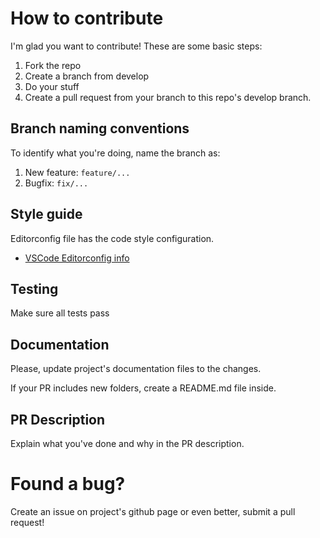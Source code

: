 # How to contribute

I'm glad you want to contribute! These are some basic steps:

1. Fork the repo
2. Create a branch from develop
3. Do your stuff
4. Create a pull request from your branch to this repo's develop branch.

## Branch naming conventions

To identify what you're doing, name the branch as:

1. New feature: `feature/...`
2. Bugfix: `fix/...`

## Style guide

Editorconfig file has the code style configuration. 

- [VSCode Editorconfig info](https://marketplace.visualstudio.com/items?itemName=EditorConfig.EditorConfig)

## Testing

Make sure all tests pass

## Documentation

Please, update project's documentation files to the changes.

If your PR includes new folders, create a README.md file inside.

## PR Description

Explain what you've done and why in the PR description.

# Found a bug?

Create an issue on project's github page or even better, submit a pull request!

